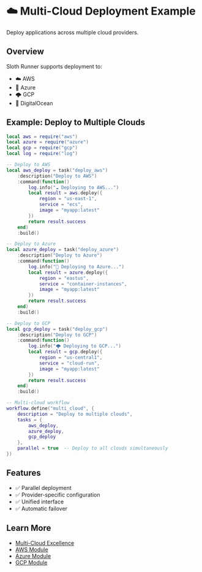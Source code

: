 # ☁️ Multi-Cloud Deployment Example

Deploy applications across multiple cloud providers.

## Overview

Sloth Runner supports deployment to:
- ☁️ AWS
- 🔷 Azure
- 🌩️ GCP
- 🌊 DigitalOcean

## Example: Deploy to Multiple Clouds

```lua
local aws = require("aws")
local azure = require("azure")
local gcp = require("gcp")
local log = require("log")

-- Deploy to AWS
local aws_deploy = task("deploy_aws")
    :description("Deploy to AWS")
    :command(function()
        log.info("☁️ Deploying to AWS...")
        local result = aws.deploy({
            region = "us-east-1",
            service = "ecs",
            image = "myapp:latest"
        })
        return result.success
    end)
    :build()

-- Deploy to Azure
local azure_deploy = task("deploy_azure")
    :description("Deploy to Azure")
    :command(function()
        log.info("🔷 Deploying to Azure...")
        local result = azure.deploy({
            region = "eastus",
            service = "container-instances",
            image = "myapp:latest"
        })
        return result.success
    end)
    :build()

-- Deploy to GCP
local gcp_deploy = task("deploy_gcp")
    :description("Deploy to GCP")
    :command(function()
        log.info("🌩️ Deploying to GCP...")
        local result = gcp.deploy({
            region = "us-central1",
            service = "cloud-run",
            image = "myapp:latest"
        })
        return result.success
    end)
    :build()

-- Multi-cloud workflow
workflow.define("multi_cloud", {
    description = "Deploy to multiple clouds",
    tasks = {
        aws_deploy,
        azure_deploy,
        gcp_deploy
    },
    parallel = true  -- Deploy to all clouds simultaneously
})
```

## Features

- ✅ Parallel deployment
- ✅ Provider-specific configuration
- ✅ Unified interface
- ✅ Automatic failover

## Learn More

- [Multi-Cloud Excellence](../../multi-cloud-excellence.md)
- [AWS Module](../../modules/aws.md)
- [Azure Module](../../modules/azure.md)
- [GCP Module](../../modules/gcp.md)
